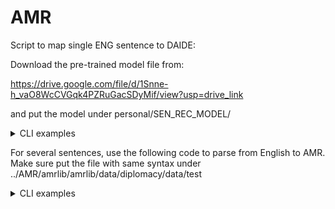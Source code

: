 # AMR



Script to map single ENG sentence to DAIDE:

Download the pre-trained model file from:

https://drive.google.com/file/d/1Snne-h_vaO8WcCVGqk4PZRuGacSDyMif/view?usp=drive_link

and put the model under personal/SEN_REC_MODEL/

<details>
<summary>CLI examples</summary>
```
python single.py --english "I propose ally between us" --sender "Russia" --recipient "Turkey"
``` 
</details>

For several sentences, use the following code to parse from English to AMR. Make sure put the file with same syntax under ../AMR/amrlib/amrlib/data/diplomacy/data/test

<details>
<summary>CLI examples</summary>
```
cd ../AMR/amrlib/scripts/33_Model_Parse_XFM\
  
python 10_Collect_AMR_Data.py

python 22_Test_Model.py
``` 
</details>


